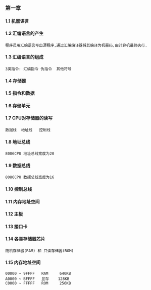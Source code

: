 ### 第一章
#### 1.1 机器语言
#### 1.2 汇编语言的产生
    程序员用汇编语言写出源程序,通过汇编编译器将其编译为机器码,由计算机最终执行.
#### 1.3 汇编语言的组成
    3类指令: 汇编指令 伪指令  其他符号
#### 1.4 存储器 
#### 1.5 指令和数据
#### 1.6 存储单元
#### 1.7 CPU对存储器的读写
    数据线  地址线   控制线
#### 1.8 地址总线
    8086CPU 地址总线宽度为20
#### 1.9 数据总线
    8086CPU 数据总线宽度为16 
#### 1.10 控制总线
#### 1.11 内存地址空间
#### 1.12 主板
#### 1.13 接口卡
#### 1.14 各类存储器芯片
    随机存储器(RAM) 和 只读存储器(ROM)
#### 1.15 内存地址空间
    00000 ~ 9FFFF   RAM     640KB
    A0000 ~ BFFFF   显存    128KB
    C0000 ~ FFFFF   ROM     256KB
    

